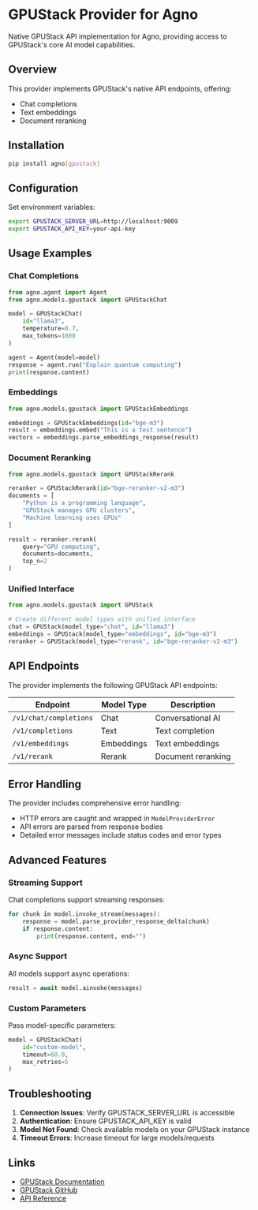 # GPUStack Provider for Agno

Native GPUStack API implementation for Agno, providing access to GPUStack's core AI model capabilities.

## Overview

This provider implements GPUStack's native API endpoints, offering:
- Chat completions
- Text embeddings
- Document reranking

## Installation

```bash
pip install agno[gpustack]
```

## Configuration

Set environment variables:
```bash
export GPUSTACK_SERVER_URL=http://localhost:9009
export GPUSTACK_API_KEY=your-api-key
```

## Usage Examples

### Chat Completions
```python
from agno.agent import Agent
from agno.models.gpustack import GPUStackChat

model = GPUStackChat(
    id="llama3",
    temperature=0.7,
    max_tokens=1000
)

agent = Agent(model=model)
response = agent.run("Explain quantum computing")
print(response.content)
```

### Embeddings
```python
from agno.models.gpustack import GPUStackEmbeddings

embeddings = GPUStackEmbeddings(id="bge-m3")
result = embeddings.embed("This is a test sentence")
vectors = embeddings.parse_embeddings_response(result)
```

### Document Reranking
```python
from agno.models.gpustack import GPUStackRerank

reranker = GPUStackRerank(id="bge-reranker-v2-m3")
documents = [
    "Python is a programming language",
    "GPUStack manages GPU clusters",
    "Machine learning uses GPUs"
]

result = reranker.rerank(
    query="GPU computing",
    documents=documents,
    top_n=2
)
```

### Unified Interface
```python
from agno.models.gpustack import GPUStack

# Create different model types with unified interface
chat = GPUStack(model_type="chat", id="llama3")
embeddings = GPUStack(model_type="embeddings", id="bge-m3")
reranker = GPUStack(model_type="rerank", id="bge-reranker-v2-m3")
```

## API Endpoints

The provider implements the following GPUStack API endpoints:

| Endpoint | Model Type | Description |
|----------|------------|-------------|
| `/v1/chat/completions` | Chat | Conversational AI |
| `/v1/completions` | Text | Text completion |
| `/v1/embeddings` | Embeddings | Text embeddings |
| `/v1/rerank` | Rerank | Document reranking |

## Error Handling

The provider includes comprehensive error handling:
- HTTP errors are caught and wrapped in `ModelProviderError`
- API errors are parsed from response bodies
- Detailed error messages include status codes and error types

## Advanced Features

### Streaming Support
Chat completions support streaming responses:
```python
for chunk in model.invoke_stream(messages):
    response = model.parse_provider_response_delta(chunk)
    if response.content:
        print(response.content, end="")
```

### Async Support
All models support async operations:
```python
result = await model.ainvoke(messages)
```

### Custom Parameters
Pass model-specific parameters:
```python
model = GPUStackChat(
    id="custom-model",
    timeout=60.0,
    max_retries=5
)
```

## Troubleshooting

1. **Connection Issues**: Verify GPUSTACK_SERVER_URL is accessible
2. **Authentication**: Ensure GPUSTACK_API_KEY is valid
3. **Model Not Found**: Check available models on your GPUStack instance
4. **Timeout Errors**: Increase timeout for large models/requests

## Links

- [GPUStack Documentation](https://docs.gpustack.ai/latest/)
- [GPUStack GitHub](https://github.com/gpustack/gpustack)
- [API Reference](http://your-gpustack-server/docs)